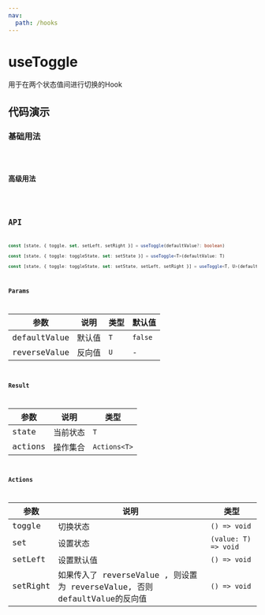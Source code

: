 ```yaml
---
nav:
  path: /hooks
---
```


# useToggle

用于在两个状态值间进行切换的Hook

## 代码演示

### 基础用法

<code src="./demo/demo.tsx" />


### 高级用法

<code src="./demo/demo2.tsx" />

## API 

```typescript
const [state, { toggle, set, setLeft, setRight }] = useToggle(defaultValue?: boolean)

const [state, { toggle: toggleState, set: setState }] = useToggle<T>(defaultValue: T)

const [state, { toggle: toggleState, set: setState, setLeft, setRight }] = useToggle<T, U>(defaultValue: T, reverseValue: U)

```

### Params 

| 参数 | 说明 | 类型 | 默认值 |
| --- | --- | --- | --- |
| defaultValue | 默认值 | `T` | `false` |
| reverseValue | 反向值 | `U` | - |

### Result

| 参数 | 说明 | 类型 |
| --- | --- | --- |
| state | 当前状态 | `T` |
| actions | 操作集合 | `Actions<T>` |


### Actions

| 参数 | 说明 | 类型 |
| --- | --- | --- |
| toggle | 切换状态 | `() => void` |
| set | 设置状态 | `(value: T) => void` |
| setLeft | 设置默认值 | `() => void` |
| setRight | 如果传入了 reverseValue , 则设置为 reverseValue, 否则 defaultValue的反向值 | `() => void` |
